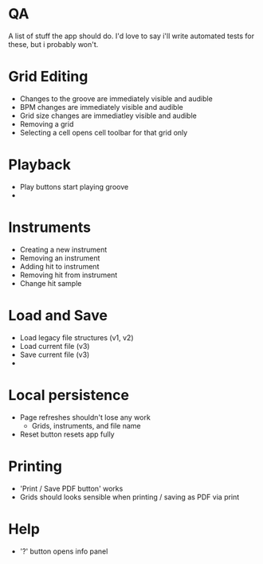 # QA
A list of stuff the app should do. I'd love to say i'll write automated tests for these, but i probably won't. 

# Grid Editing
- Changes to the groove are immediately visible and audible
- BPM changes are immediately visible and audible
- Grid size changes are immediatley visible and audible 
- Removing a grid
- Selecting a cell opens cell toolbar for that grid only

# Playback
- Play buttons start playing groove
- 

# Instruments
- Creating a new instrument
- Removing an instrument
- Adding hit to instrument
- Removing hit from instrument
- Change hit sample


# Load and Save
- Load legacy file structures (v1, v2)
- Load current file (v3)
- Save current file (v3)
- 

# Local persistence
- Page refreshes shouldn't lose any work
  - Grids, instruments, and file name
- Reset button resets app fully

# Printing
- 'Print / Save PDF button' works
- Grids should looks sensible when printing / saving as PDF via print

# Help
- '?' button opens info panel 